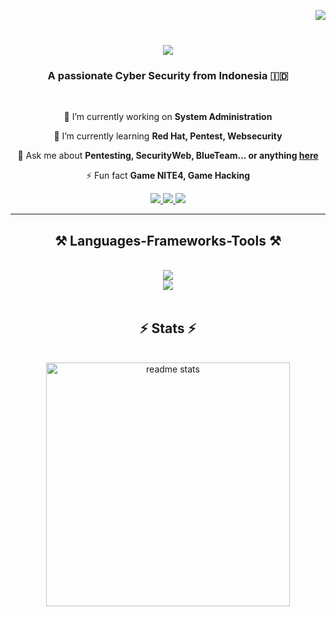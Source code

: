 <img align="right" src="https://visitor-badge.laobi.icu/badge?page_id=Alfiansyah78.Alfiansyah78&left_color=red&right_color=green&left_text=HelloVisitors" /> <br>

<h1 align="center">
    <img src="https://readme-typing-svg.herokuapp.com/?font=Righteous&size=35&center=true&vCenter=true&width=500&height=70&duration=4000&lines=Hallo+There!+👋;+I'm+Alfian+Syah!;" />
</h1>

<h3 align="center">A passionate Cyber Security from Indonesia 🇮🇩 </h3>
</br>

<div align="center">
 
 🔭 I’m currently working on **System Administration**
 
 🌱 I’m currently learning **Red Hat, Pentest, Websecurity**

💬 Ask me about **Pentesting, SecurityWeb, BlueTeam... or anything [here](https://github.com/Alfiansyah78/Alfiansyah78/issues)**

⚡ Fun fact **Game NITE4, Game Hacking**

 </div>

 <div align="center"> 
  <a href="mailto:alex.456.curl@gmail.com">
    <img src="https://img.shields.io/badge/Gmail-333333?style=for-the-badge&logo=gmail&logoColor=red" />
  </a>
  <a href="https://linkedin.com/in/Alfiansyah" target="_blank">
    <img src="https://img.shields.io/badge/LinkedIn-0077B5?style=for-the-badge&logo=linkedin&logoColor=white"  />
  </a>
  <a href="https://Alfiasnyah.github.io" target="_blank">
     <img src="https://img.shields.io/badge/Portfolio-FF5722?style=for-the-badge&logo=todoist&logoColor=white"  /> 
  </a>
</div>

 <hr/>
 
<h2 align="center">⚒️ Languages-Frameworks-Tools ⚒️</h2>
<br/>
<div align="center">
    <img src="https://skillicons.dev/icons?i=py,bootstrap,html,css,vscode,github,figma,js" /> <br>
    <img src="https://skillicons.dev/icons?i=linux,mysql,php,prometheus,kali,redhat" /> <br>
</div>
</br>
<h2 align="center">⚡ Stats ⚡</h2>
<br>
<div align=center>
  <img width=390 src="https://github-readme-stats.vercel.app/api?username=Alfiasnyah78&count_private=true&show_icons=true&theme=react&rank_icon=github&border_radius=10" alt="readme stats" />
  <br/>
</div>
</br>

